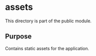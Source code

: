# assets

This directory is part of the public module.

## Purpose

Contains static assets for the application.
